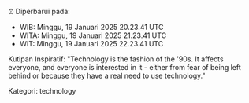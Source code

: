 ⏰ Diperbarui pada:
- WIB: Minggu, 19 Januari 2025 20.23.41 UTC
- WITA: Minggu, 19 Januari 2025 21.23.41 UTC
- WIT: Minggu, 19 Januari 2025 22.23.41 UTC

Kutipan Inspiratif:
"Technology is the fashion of the '90s. It affects everyone, and everyone is interested in it - either from fear of being left behind or because they have a real need to use technology."


Kategori: technology

